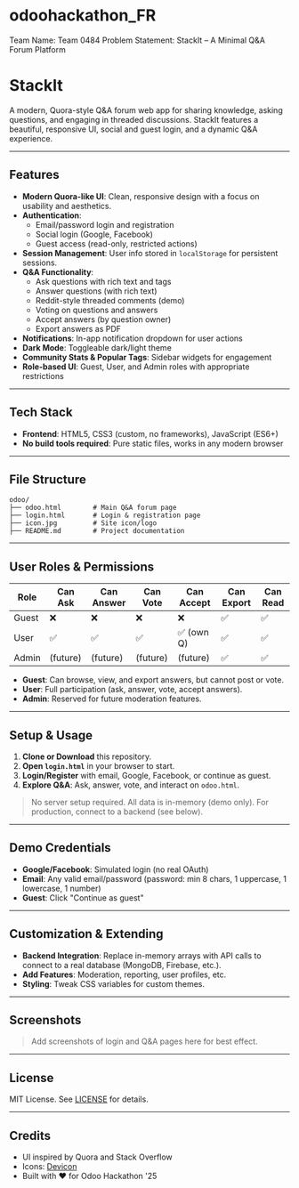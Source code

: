 # odoohackathon_FR

Team Name: Team 0484
Problem Statement: StackIt – A Minimal Q&A Forum Platform

# StackIt


A modern, Quora-style Q&A forum web app for sharing knowledge, asking questions, and engaging in threaded discussions. StackIt features a beautiful, responsive UI, social and guest login, and a dynamic Q&A experience.

---

## Features

- **Modern Quora-like UI**: Clean, responsive design with a focus on usability and aesthetics.
- **Authentication**:
  - Email/password login and registration
  - Social login (Google, Facebook)
  - Guest access (read-only, restricted actions)
- **Session Management**: User info stored in `localStorage` for persistent sessions.
- **Q&A Functionality**:
  - Ask questions with rich text and tags
  - Answer questions (with rich text)
  - Reddit-style threaded comments (demo)
  - Voting on questions and answers
  - Accept answers (by question owner)
  - Export answers as PDF
- **Notifications**: In-app notification dropdown for user actions
- **Dark Mode**: Toggleable dark/light theme
- **Community Stats & Popular Tags**: Sidebar widgets for engagement
- **Role-based UI**: Guest, User, and Admin roles with appropriate restrictions

---

## Tech Stack

- **Frontend**: HTML5, CSS3 (custom, no frameworks), JavaScript (ES6+)
- **No build tools required**: Pure static files, works in any modern browser

---

## File Structure

```
odoo/
├── odoo.html        # Main Q&A forum page
├── login.html       # Login & registration page
├── icon.jpg         # Site icon/logo
├── README.md        # Project documentation
```

---

## User Roles & Permissions

| Role   | Can Ask | Can Answer | Can Vote | Can Accept | Can Export | Can Read |
|--------|---------|-----------|----------|------------|------------|----------|
| Guest  | ❌      | ❌        | ❌       | ❌         | ✅         | ✅       |
| User   | ✅      | ✅        | ✅       | ✅ (own Q) | ✅         | ✅       |
| Admin  | (future)| (future)  | (future) | (future)   | ✅         | ✅       |

- **Guest**: Can browse, view, and export answers, but cannot post or vote.
- **User**: Full participation (ask, answer, vote, accept answers).
- **Admin**: Reserved for future moderation features.

---

## Setup & Usage

1. **Clone or Download** this repository.
2. **Open `login.html`** in your browser to start.
3. **Login/Register** with email, Google, Facebook, or continue as guest.
4. **Explore Q&A**: Ask, answer, vote, and interact on `odoo.html`.

> No server setup required. All data is in-memory (demo only). For production, connect to a backend (see below).

---

## Demo Credentials

- **Google/Facebook**: Simulated login (no real OAuth)
- **Email**: Any valid email/password (password: min 8 chars, 1 uppercase, 1 lowercase, 1 number)
- **Guest**: Click "Continue as guest"

---

## Customization & Extending

- **Backend Integration**: Replace in-memory arrays with API calls to connect to a real database (MongoDB, Firebase, etc.).
- **Add Features**: Moderation, reporting, user profiles, etc.
- **Styling**: Tweak CSS variables for custom themes.

---

## Screenshots

> Add screenshots of login and Q&A pages here for best effect.

---

## License

MIT License. See [LICENSE](LICENSE) for details.

---

## Credits

- UI inspired by Quora and Stack Overflow
- Icons: [Devicon](https://devicon.dev/)
- Built with ❤️ for Odoo Hackathon '25 
